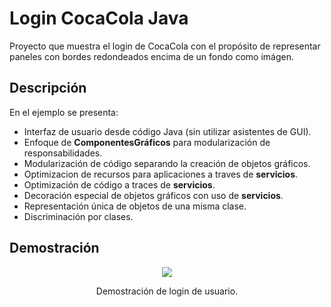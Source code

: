 # Login CocaCola Java

Proyecto que muestra el login de CocaCola con el propósito de representar paneles con bordes redondeados encima de un fondo como imágen. 

## Descripción

En el ejemplo se presenta: 
* Interfaz de usuario desde código Java (sin utilizar asistentes de GUI).
* Enfoque de **ComponentesGráficos** para modularización de responsabilidades.
* Modularización de código separando la creación de objetos gráficos.
* Optimizacion de recursos para aplicaciones a traves de **servicios**.
* Optimización de código a traces de **servicios**.
* Decoración especial de objetos gráficos con uso de **servicios**.
* Representación única de objetos de una misma clase.
* Discriminación por clases.

## Demostración

<div align='center'>
    <img  src='https://i.imgur.com/oFshNU0.png'>
    <p>Demostración de login de usuario.</p>
</div>

